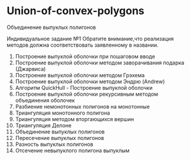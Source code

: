 # Union-of-convex-polygons
Объединение выпуклых полигонов

Индивидуальное задание №1
Обратите внимание,что реализация методов должна соответствовать заявленному в названии.

1. Построение выпуклой оболочки при пошаговом вводе
2. Построение выпуклой оболочки методом заворачивания подарка (Джарвиса)
3. Построение выпуклой оболочки методом Грэхема
4. Построение выпуклой оболочки методом Эндрю (Andrew)
5. Алгоритм QuickHull - Построение выпуклой оболочки
6. Построение выпуклой оболочки рекурсивным методом объединения оболочек
7. Разбиение немонотонных полигонов на монотонные
8. Триангуляция монотонного полигона
9. Триангуляция методом вторгающихся вершин
10. Триангуляция Делоне
11. Объединение выпуклых полигонов
12. Пересечение выпуклых полигонов
13. Разность выпуклых полигонов
14. Отсечение невыпуклого полигона выпуклым
